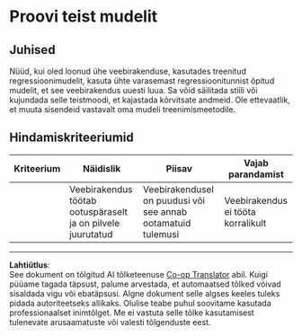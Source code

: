 <!--
CO_OP_TRANSLATOR_METADATA:
{
  "original_hash": "a8e8ae10be335cbc745b75ee552317ff",
  "translation_date": "2025-10-11T12:04:43+00:00",
  "source_file": "3-Web-App/1-Web-App/assignment.md",
  "language_code": "et"
}
-->
# Proovi teist mudelit

## Juhised

Nüüd, kui oled loonud ühe veebirakenduse, kasutades treenitud regressioonimudelit, kasuta ühte varasemast regressioonitunnist õpitud mudelit, et see veebirakendus uuesti luua. Sa võid säilitada stiili või kujundada selle teistmoodi, et kajastada kõrvitsate andmeid. Ole ettevaatlik, et muuta sisendeid vastavalt oma mudeli treenimismeetodile.

## Hindamiskriteeriumid

| Kriteerium                | Näidislik                                                 | Piisav                                                   | Vajab parandamist                     |
| -------------------------- | --------------------------------------------------------- | -------------------------------------------------------- | -------------------------------------- |
| | Veebirakendus töötab ootuspäraselt ja on pilvele juurutatud | Veebirakendusel on puudusi või see annab ootamatuid tulemusi | Veebirakendus ei tööta korralikult    |

---

**Lahtiütlus**:  
See dokument on tõlgitud AI tõlketeenuse [Co-op Translator](https://github.com/Azure/co-op-translator) abil. Kuigi püüame tagada täpsust, palume arvestada, et automaatsed tõlked võivad sisaldada vigu või ebatäpsusi. Algne dokument selle algses keeles tuleks pidada autoriteetseks allikaks. Olulise teabe puhul soovitame kasutada professionaalset inimtõlget. Me ei vastuta selle tõlke kasutamisest tulenevate arusaamatuste või valesti tõlgenduste eest.